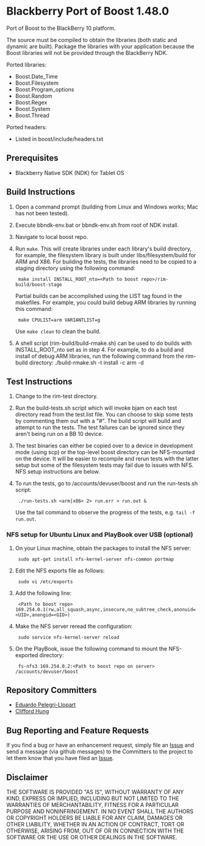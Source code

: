 # Blackberry Port of Boost 1.48.0

Port of Boost to the BlackBerry 10 platform.

The source must be compiled to obtain the libraries (both static and dynamic are built). Package the libraries with your application because the Boost libraries will not be provided through the BlackBerry NDK.

Ported libraries:

- Boost.Date_Time
- Boost.Filesystem
- Boost.Program_options
- Boost.Random
- Boost.Regex
- Boost.System
- Boost.Thread

Ported headers:

- Listed in boost/include/headers.txt

## Prerequisites

- Blackberry Native SDK (NDK) for Tablet OS

## Build Instructions

1. Open a command prompt (building from Linux and Windows works; Mac has not been tested).
2. Execute bbndk-env.bat or bbndk-env.sh from root of NDK install.
3. Navigate to local boost repo.
4. Run `make`. This will create libraries under each library's build directory, for example, the filesystem library is built under libs/filesystem/build for ARM and X86. For building the tests, the libraries need to be copied to a staging directory using the following command:

        make install INSTALL_ROOT_nto=<Path to boost repo>/rim-build/boost-stage

    Partial builds can be accomplished using the LIST tag found in the makefiles. For example, you could build debug ARM libraries by running this command:

        make CPULIST=arm VARIANTLIST=g

    Use `make clean` to clean the build.

5. A shell script (rim-build/build-rmake.sh) can be used to do builds with INSTALL_ROOT_nto set as in step 4. For example, to do a build and install of debug ARM libraries, run the following command from the rim-build directory:
        ./build-rmake.sh -t install -c arm -d

## Test Instructions

1. Change to the rim-test directory.
2. Run the build-tests.sh script which will invoke bjam on each test directory read from the test.list file. You can choose to skip some tests by commenting them out with a "#". The build script will build and attempt to run the tests. The test failures can be ignored since they aren't being run on a BB 10 device.
3. The test binaries can either be copied over to a device in development mode (using scp) or the top-level boost directory can be NFS-mounted on the device. It will be easier to recompile and rerun tests with the latter setup but some of the filesystem tests may fail due to issues with NFS. NFS setup instructions are below.
4. To run the tests, go to /accounts/devuser/boost and run the run-tests.sh script:

        ./run-tests.sh <arm|x86> 2> run.err > run.out &

    Use the tail command to observe the progress of the tests, e.g. `tail -f run.out`.

### NFS setup for Ubuntu Linux and PlayBook over USB (optional)

1. On your Linux machine, obtain the packages to install the NFS server:

        sudo apt-get install nfs-kernel-server nfs-common portmap

2. Edit the NFS exports file as follows:

        sudo vi /etc/exports

3. Add the following line:

        <Path to boost repo> 169.254.0.1(rw,all_squash,async,insecure,no_subtree_check,anonuid=<UID>,anongid=<GID>)

4. Make the NFS server reread the configuration:

        sudo service nfs-kernel-server reload

5. On the PlayBook, issue the following command to mount the NFS-exported directory:

        fs-nfs3 169.254.0.2:<Path to boost repo on server> /accounts/devuser/boost

## Repository Committers

* [Eduardo Pelegri-Llopart](https://github.com/pelegri)
* [Clifford Hung](https://github.com/hungc)


## Bug Reporting and Feature Requests

If you find a bug or have an enhancement request, simply file an [Issue](https://github.com/blackberry/Boost/issues) and send a message (via github messages) to the Committers to the project to let them know that you have filed an [Issue](https://github.com/blackberry/Boost/issues).

## Disclaimer

THE SOFTWARE IS PROVIDED "AS IS", WITHOUT WARRANTY OF ANY KIND, EXPRESS OR IMPLIED, INCLUDING BUT NOT LIMITED TO THE WARRANTIES OF MERCHANTABILITY, FITNESS FOR A PARTICULAR PURPOSE AND NONINFRINGEMENT. IN NO EVENT SHALL THE AUTHORS OR COPYRIGHT HOLDERS BE LIABLE FOR ANY CLAIM, DAMAGES OR OTHER LIABILITY, WHETHER IN AN ACTION OF CONTRACT, TORT OR OTHERWISE, ARISING FROM, OUT OF OR IN CONNECTION WITH THE SOFTWARE OR THE USE OR OTHER DEALINGS IN THE SOFTWARE.
